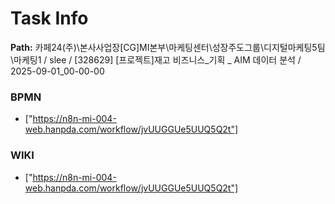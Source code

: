 # Task Info

**Path:** 카페24(주)\본사사업장\[CG]MI본부\마케팅센터\성장주도그룹\디지털마케팅5팀\마케팅1 / slee / [328629] [프로젝트]재고 비즈니스_기획 _ AIM 데이터 분석 / 2025-09-01_00-00-00

### BPMN
- ["https://n8n-mi-004-web.hanpda.com/workflow/jvUUGGUe5UUQ5Q2t"]

### WIKI
- ["https://n8n-mi-004-web.hanpda.com/workflow/jvUUGGUe5UUQ5Q2t"]

